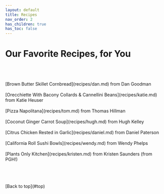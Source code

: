 ```yaml
---
layout: default
title: Recipes
nav_order: 2
has_children: true
has_toc: false
---
```

<a id="top"></a> 
# Our Favorite Recipes, for You
<br>
<br>
<br>
[Brown Butter Skillet Cornbread](recipes/dan.md) from Dan Goodman
<br>
<br>
[Orecchiette With Bacony Collards & Cannellini Beans](recipes/katie.md) from Katie Heuser
<br>
<br>
[Pizza Napolitana](recipes/tom.md) from Thomas Hillman
<br>
<br>
[Coconut Ginger Carrot Soup](recipes/hugh.md) from Hugh Kelley
<br>
<br>
[Citrus Chicken Rested in Garlic](recipes/daniel.md) from Daniel Paterson
<br>
<br>
[California Roll Sushi Bowls](recipes/wendy.md) from Wendy Phelps
<br>
<br>
[Plants Only Kitchen](recipes/kristen.md) from Kristen Saunders (from PGH!)
<br>
<br>
<br>
<br>
<br>
[Back to top](#top)
